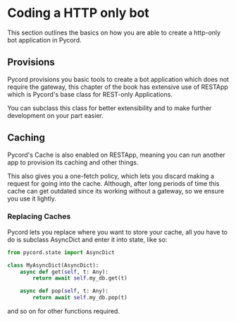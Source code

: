 # Coding a HTTP only bot
This section outlines the basics on how you are able to create a http-only bot application in Pycord.

## Provisions
Pycord provisions you basic tools to create a bot application which does not require the gateway,
this chapter of the book has extensive use of RESTApp which is Pycord's base class for REST-only Applications.

You can subclass this class for better extensibility and to make further development on your part easier.

## Caching
Pycord's Cache is also enabled on RESTApp, meaning you can run another app to provision its caching and other things.

This also gives you a one-fetch policy, which lets you discard making a request for going into the cache.
Although, after long periods of time this cache can get outdated since its working without a gateway,
so we ensure you use it lightly.

### Replacing Caches
Pycord lets you replace where you want to store your cache, all you have to do is subclass AsyncDict and enter it into state,
like so:

```py
from pycord.state import AsyncDict

class MyAsyncDict(AsyncDict):
    async def get(self, t: Any):
        return await self.my_db.get(t)

    async def pop(self, t: Any):
        return await self.my_db.pop(t)
```

and so on for other functions required.

